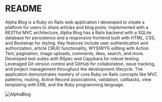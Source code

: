 # README

Alpha Blog is a Ruby on Rails web application I developed to create a platform for users to share articles and blog posts. Implemented with a RESTful MVC architecture, Alpha Blog has a Rails backend with a SQLite database for persistence and a responsive frontend built with HTML, CSS, and Bootstrap for styling. Key features include user authentication and authorization, article CRUD functionality, WYSIWYG editing with Action Text, pagination, image uploads, comments, likes, search, and more. Developed test suites with RSpec and Capybara for robust testing. Leveraged Git version control and GitHub for collaboration, issue tracking, and project management throughout the development lifecycle. The application demonstrates mastery of core Ruby on Rails concepts like MVC patterns, routing, Active Record associations, validation, callbacks, view templating with ERB, and the Ruby programming language.

![AlphaBlog](https://github.com/ManemDhanush/alpha-blog/assets/42865626/f1477f50-88d2-4f5b-9b7f-95540d58eda8)

